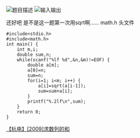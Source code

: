 ![题目描述](http://img.blog.csdn.net/20151220120815073)
![输入输出](http://img.blog.csdn.net/20151220120826040)

还好吧
是不是这一题第一次用sqrt啊……
math.h 头文件

```
#include<stdio.h>
#include<math.h>
int main() {
	int m,i;
	double sum,n;
	while(scanf("%lf %d",&n,&m)!=EOF) {
		double a[m];
		a[0]=n;
		sum=n;
		for(i=1; i<m; i++) {
			a[i]=sqrt(a[i-1]);
			sum=sum+a[i];
		}
		printf("%.2lf\n",sum);
	}
	return 0;
}
```

[【杭电】[2009]求数列的和](http://acm.hdu.edu.cn/showproblem.php?pid=2009)